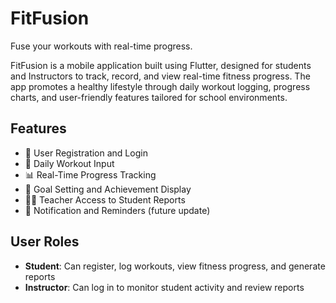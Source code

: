 # FitFusion
Fuse your workouts with real-time progress.

FitFusion is a mobile application built using Flutter, designed for students and Instructors to track, record, and view real-time fitness progress. The app promotes a healthy lifestyle through daily workout logging, progress charts, and user-friendly features tailored for school environments.


## Features

- 📝 User Registration and Login  
- 🏃 Daily Workout Input  
- 📊 Real-Time Progress Tracking  
- 🎯 Goal Setting and Achievement Display  
- 🧑‍🏫 Teacher Access to Student Reports  
- 🔔 Notification and Reminders (future update)


## User Roles

- **Student**: Can register, log workouts, view fitness progress, and generate reports  
- **Instructor**: Can log in to monitor student activity and review reports

